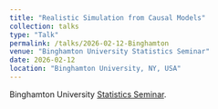 ```yaml
---
title: "Realistic Simulation from Causal Models"
collection: talks
type: "Talk"
permalink: /talks/2026-02-12-Binghamton
venue: "Binghamton University Statistics Seminar"
date: 2026-02-12
location: "Binghamton University, NY, USA"
---
```


Binghamton University [Statistics Seminar](https://www2.math.binghamton.edu/p/seminars/stat).

